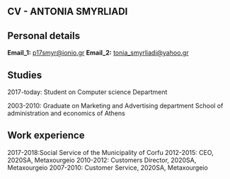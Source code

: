 ## CV - ANTONIA SMYRLIADI

## Personal details
**Email_1:** p17smyr@ionio.gr
**Email_2:** tonia_smyrliadi@yahoo.gr

## Studies
2017-today: Student on Computer science Department

2003-2010: Graduate on Μarketing and Αdvertising department
School of administration and economics of Athens


## Work experience
2017-2018:Social Service of the Municipality of Corfu
2012-2015: CEO, 2020SA, Metaxourgeio
2010-2012: Customers Director, 2020SA, Metaxourgeio
2007-2010: Customer Service, 2020SA, Metaxourgeio


